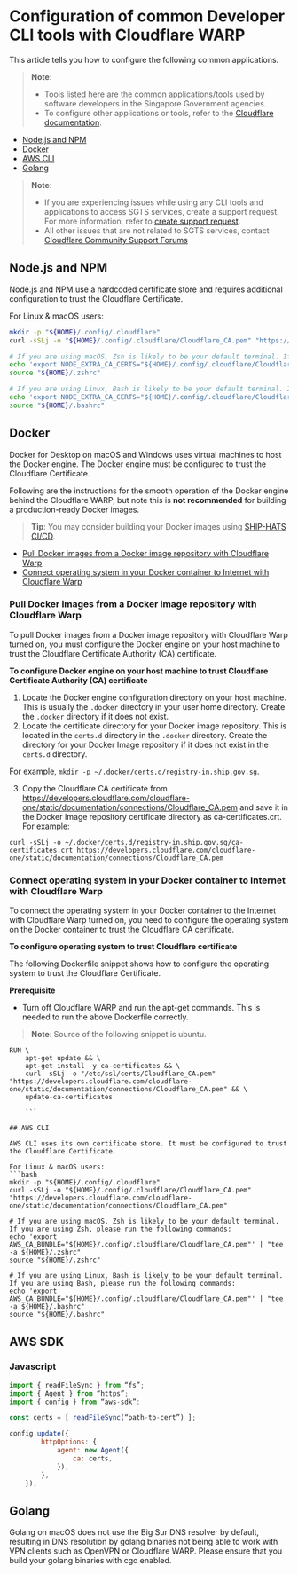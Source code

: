 # Configuration of common Developer CLI tools with Cloudflare WARP

This article tells you how to configure the following common applications.

> **Note**:
>- Tools listed here are the common applications/tools used by software developers in the Singapore Government agencies.
>- To configure other applications or tools, refer to the [Cloudflare documentation](https://developers.cloudflare.com/cloudflare-one/connections/connect-devices/warp/install-cloudflare-cert).

- [Node.js and NPM](#nodejs-and-npm)
- [Docker](#docker)
- [AWS CLI](#aws-cli)
- [Golang](#golang)

> **Note**:
>- If you are experiencing issues while using any CLI tools and applications to access SGTS services, create a support request. For more information, refer to [create support request](https://docs.developer.tech.gov.sg/docs/security-suite-for-engineering-endpoint-devices/#/raise-an-incident-support-request).
>- All other issues that are not related to SGTS services, contact [Cloudflare Community Support Forums](https://support.cloudflare.com/hc/en-us)

## Node.js and NPM


Node.js and NPM use a hardcoded certificate store and requires additional configuration to trust the Cloudflare Certificate.

For Linux & macOS users:
```bash
mkdir -p "${HOME}/.config/.cloudflare"
curl -sSLj -o "${HOME}/.config/.cloudflare/Cloudflare_CA.pem" "https://developers.cloudflare.com/cloudflare-one/static/documentation/connections/Cloudflare_CA.pem"

# If you are using macOS, Zsh is likely to be your default terminal. If you are using Zsh, please run the following commands:
echo 'export NODE_EXTRA_CA_CERTS="${HOME}/.config/.cloudflare/Cloudflare_CA.pem"' | tee -a "${HOME}/.zshrc"
source "${HOME}/.zshrc"

# If you are using Linux, Bash is likely to be your default terminal. If you are using Bash, please run the following commands:
echo 'export NODE_EXTRA_CA_CERTS="${HOME}/.config/.cloudflare/Cloudflare_CA.pem"' | tee -a "${HOME}/.bashrc"
source "${HOME}/.bashrc"
```


## Docker

<!--Docker for Desktop makes use of virtual machines to host the Docker engine. The Docker engine must be configured to trust the Cloudflare Certificate.

Please follow the Documentation for Docker for Desktop for [Mac](https://docs.docker.com/desktop/mac/#add-tls-certificates) or [Windows](https://docs.docker.com/desktop/windows/#adding-tls-certificates) to install the Cloudflare Cert.-->

Docker for Desktop on macOS and Windows uses virtual machines to host the Docker engine. The Docker engine must be configured to trust the Cloudflare Certificate.

Following are the instructions for the smooth operation of the Docker engine behind the Cloudflare WARP, but note this is **not recommended** for building a production-ready Docker images.

> **Tip**:
> You may consider building your Docker images using [SHIP-HATS CI/CD]( https://www.ship.gov.sg/).

- [Pull Docker images from a Docker image repository with Cloudflare Warp](#pull-docker-images-from-a-docker-image-repository-with-cloudflare-warp)
- [Connect operating system in your Docker container to Internet with Cloudflare Warp](#connect-operating-system-in-your-docker-container-to-internet-with-cloudflare-warp)

### Pull Docker images from a Docker image repository with Cloudflare Warp

To pull Docker images from a Docker image repository with Cloudflare Warp turned on, you must configure the Docker engine on your host machine to trust the Cloudflare Certificate Authority (CA) certificate.

**To configure Docker engine on your host machine to trust Cloudflare Certificate Authority (CA) certificate**

1.	Locate the Docker engine configuration directory on your host machine. This is usually the `.docker` directory in your user home directory. Create the `.docker` directory if it does not exist.
2.	Locate the certificate directory for your Docker image repository. This is located in the `certs.d` directory in the `.docker` directory. Create the directory for your Docker Image repository if it does not exist in the `certs.d` directory.

For example, `mkdir -p ~/.docker/certs.d/registry-in.ship.gov.sg`.

3. Copy the Cloudflare CA certificate from https://developers.cloudflare.com/cloudflare-one/static/documentation/connections/Cloudflare_CA.pem and save it in the Docker Image repository certificate directory as ca-certificates.crt.
For example:

```
curl -sSLj -o ~/.docker/certs.d/registry-in.ship.gov.sg/ca-certificates.crt https://developers.cloudflare.com/cloudflare-one/static/documentation/connections/Cloudflare_CA.pem
```

### Connect operating system in your Docker container to Internet with Cloudflare Warp

To connect the operating system in your Docker container to the Internet with Cloudflare Warp turned on, you need to configure the operating system on the Docker container to trust the Cloudflare CA certificate.

**To configure operating system to trust Cloudflare certificate**

The following Dockerfile snippet shows how to configure the operating system to trust the Cloudflare Certificate.  

**Prerequisite**

- Turn off Cloudflare WARP and run the apt-get commands. This is needed to run the above Dockerfile correctly.

> **Note**:
> Source of the following snippet is ubuntu.

```
RUN \
    apt-get update && \
    apt-get install -y ca-certificates && \
    curl -sSLj -o "/etc/ssl/certs/Cloudflare_CA.pem" "https://developers.cloudflare.com/cloudflare-one/static/documentation/connections/Cloudflare_CA.pem" && \
    update-ca-certificates

    ```

## AWS CLI

AWS CLI uses its own certificate store. It must be configured to trust the Cloudflare Certificate.

For Linux & macOS users:
```bash
mkdir -p "${HOME}/.config/.cloudflare"
curl -sSLj -o "${HOME}/.config/.cloudflare/Cloudflare_CA.pem" "https://developers.cloudflare.com/cloudflare-one/static/documentation/connections/Cloudflare_CA.pem"

# If you are using macOS, Zsh is likely to be your default terminal. If you are using Zsh, please run the following commands:
echo 'export AWS_CA_BUNDLE="${HOME}/.config/.cloudflare/Cloudflare_CA.pem"' | "tee -a ${HOME}/.zshrc"
source "${HOME}/.zshrc"

# If you are using Linux, Bash is likely to be your default terminal. If you are using Bash, please run the following commands:
echo 'export AWS_CA_BUNDLE="${HOME}/.config/.cloudflare/Cloudflare_CA.pem"' | "tee -a ${HOME}/.bashrc"
source "${HOME}/.bashrc"
```



## AWS SDK


### Javascript
```js
import { readFileSync } from “fs”;
import { Agent } from “https”;
import { config } from “aws-sdk”:

const certs = [ readFileSync(“path-to-cert”) ];

config.update({
        httpOptions: {
            agent: new Agent({
                ca: certs,
            }),
        },
    });
```


## Golang
Golang on macOS does not use the Big Sur DNS resolver by default, resulting in DNS resolution by golang binaries not being able to work with VPN clients such as OpenVPN or Cloudflare WARP. Please ensure that you build your golang binaries with cgo enabled.
